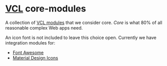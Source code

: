 # [VCL](https://github.com/vcl/doc) core-modules

A collection of [VCL modules](https://github.com/vcl) that we consider core.
_Core_ is what 80% of all reasonable complex Web apps need.

An icon font is not included to leave this choice open.
Currently we have integration modules for:

- [Font Awesome](https://github.com/vcl/font-awesome)
- [Material Design Icons](https://github.com/vcl/material-design-icons)

